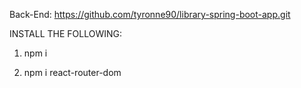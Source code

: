 Back-End: https://github.com/tyronne90/library-spring-boot-app.git

INSTALL THE FOLLOWING:

  1. npm i
  
  2. npm i react-router-dom
